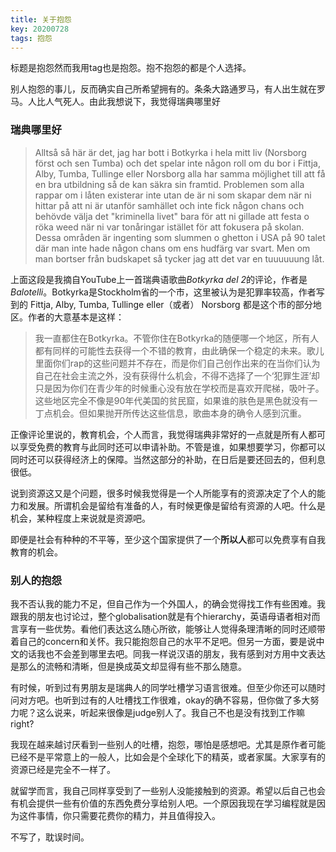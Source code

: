 ```yaml
---
title: 关于抱怨
key: 20200728
tags: 抱怨
---
```

标题是抱怨然而我用tag也是抱怨。抱不抱怨的都是个人选择。  

别人抱怨的事儿，反而确实自己所希望拥有的。条条大路通罗马，有人出生就在罗马。人比人气死人。由此我想说下，我觉得瑞典哪里好

### 瑞典哪里好 
> Alltså så här är det, jag har bott i Botkyrka i hela mitt liv (Norsborg först och sen Tumba) och det spelar inte någon roll om du bor i Fittja, Alby, Tumba, Tullinge eller Norsborg alla har samma möjlighet till att få en bra utbildning så de kan säkra sin framtid. Problemen som alla rappar om i låten existerar inte utan de är ni som skapar dem när ni hittar på att ni är utanför samhället och inte fick någon chans och behövde välja det "kriminella livet" bara för att ni gillade att festa o röka weed när ni var tonåringar istället för att fokusera på skolan. Dessa områden är ingenting som slummen o ghetton i USA på 90 talet där man inte hade någon chans om ens hudfärg var svart. Men om man bortser från budskapet så tycker jag att det var en tuuuuuung låt.

上面这段是我摘自YouTube上一首瑞典语歌曲*Botkyrka del 2*的评论，作者是*Balotelli*。Botkyrka是Stockholm省的一个市，这里被认为是犯罪率较高，作者写到的 Fittja, Alby, Tumba, Tullinge eller（或者） Norsborg 都是这个市的部分地区。作者的大意基本是这样：  

> 我一直都住在Botkyrka。不管你住在Botkyrka的随便哪一个地区，所有人都有同样的可能性去获得一个不错的教育，由此确保一个稳定的未来。歌儿里面你们rap的这些问题并不存在，而是你们自己创作出来的在当你们认为自己在社会主流之外，没有获得什么机会，不得不选择了一个‘犯罪生涯’却只是因为你们在青少年的时候重心没有放在学校而是喜欢开爬梯，吸叶子。这些地区完全不像是90年代美国的贫民窟，如果谁的肤色是黑色就没有一丁点机会。但如果抛开所传达这些信息，歌曲本身的确令人感到沉重。  

正像评论里说的，教育机会，个人而言，我觉得瑞典非常好的一点就是所有人都可以享受免费的教育与此同时还可以申请补助。不管是谁，如果想要学习，你都可以同时还可以获得经济上的保障。当然这部分的补助，在日后是要还回去的，但利息很低。  

说到资源这又是个问题，很多时候我觉得是一个人所能享有的资源决定了个人的能力和发展。所谓机会是留给有准备的人，有时候更像是留给有资源的人吧。什么是机会，某种程度上来说就是资源吧。  

即便是社会有种种的不平等，至少这个国家提供了一个**所以人**都可以免费享有自我教育的机会。

### 别人的抱怨

我不否认我的能力不足，但自己作为一个外国人，的确会觉得找工作有些困难。我跟我的朋友也讨论过，整个globalisation就是有个hierarchy，英语母语者相对而言享有一些优势。看他们表达这么随心所欲，能够让人觉得条理清晰的同时还顺带着自己的concern和关怀。我只能抱怨自己的水平不足吧。但另一方面，要是说中文的话我也不会差到哪里去吧。同我一样说汉语的朋友，我有感到对方用中文表达是那么的流畅和清晰，但是换成英文却显得有些不那么随意。  

有时候，听到过有男朋友是瑞典人的同学吐槽学习语言很难。但至少你还可以随时问对方吧。也听到过有的人吐槽找工作很难，okay的确不容易，但你做了多大努力呢？这么说来，听起来很像是judge别人了。我自己不也是没有找到工作嘛 right?  

我现在越来越讨厌看到一些别人的吐槽，抱怨，哪怕是感想吧。尤其是原作者可能已经不是平常意上的一般人，比如会是个全球化下的精英，或者家属。大家享有的资源已经是完全不一样了。  

就留学而言，我自己同样享受到了一些别人没能接触到的资源。希望以后自己也会有机会提供一些有价值的东西免费分享给别人吧。一个原因我现在学习编程就是因为这件事情，你只需要花费你的精力，并且值得投入。

不写了，耽误时间。